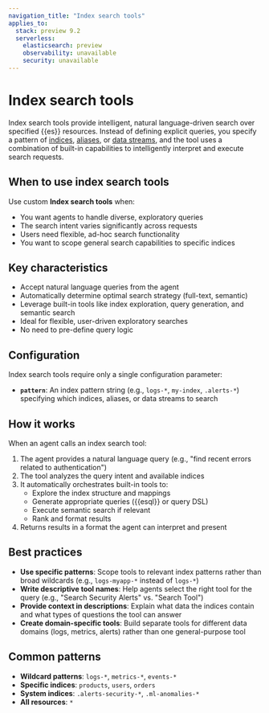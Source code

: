 ```yaml
---
navigation_title: "Index search tools"
applies_to:
  stack: preview 9.2
  serverless:
    elasticsearch: preview
    observability: unavailable
    security: unavailable
---
```




# Index search tools

Index search tools provide intelligent, natural language-driven search over specified {{es}} resources. Instead of defining explicit queries, you specify a pattern of [indices](/manage-data/data-store/index-basics.md), [aliases](/manage-data/data-store/aliases.md), or [data streams](/manage-data/data-store/data-streams.md), and the tool uses a combination of built-in capabilities to intelligently interpret and execute search requests.

## When to use index search tools

Use custom **Index search tools** when:

* You want agents to handle diverse, exploratory queries
* The search intent varies significantly across requests
* Users need flexible, ad-hoc search functionality
* You want to scope general search capabilities to specific indices

## Key characteristics

* Accept natural language queries from the agent
* Automatically determine optimal search strategy (full-text, semantic)
* Leverage built-in tools like index exploration, query generation, and semantic search
* Ideal for flexible, user-driven exploratory searches
* No need to pre-define query logic

## Configuration

Index search tools require only a single configuration parameter:

* **`pattern`**: An index pattern string (e.g., `logs-*`, `my-index`, `.alerts-*`) specifying which indices, aliases, or data streams to search

## How it works

When an agent calls an index search tool:

1. The agent provides a natural language query (e.g., "find recent errors related to authentication")
2. The tool analyzes the query intent and available indices
3. It automatically orchestrates built-in tools to:
   - Explore the index structure and mappings
   - Generate appropriate queries ({{esql}} or query DSL)
   - Execute semantic search if relevant
   - Rank and format results
4. Returns results in a format the agent can interpret and present


## Best practices

- **Use specific patterns**: Scope tools to relevant index patterns rather than broad wildcards (e.g., `logs-myapp-*` instead of `logs-*`)
- **Write descriptive tool names**: Help agents select the right tool for the query (e.g., "Search Security Alerts" vs. "Search Tool")
- **Provide context in descriptions**: Explain what data the indices contain and what types of questions the tool can answer
- **Create domain-specific tools**: Build separate tools for different data domains (logs, metrics, alerts) rather than one general-purpose tool


## Common patterns

* **Wildcard patterns**: `logs-*`, `metrics-*`, `events-*`
* **Specific indices**: `products`, `users`, `orders`
* **System indices**: `.alerts-security-*`, `.ml-anomalies-*`
* **All resources**:  `*`
